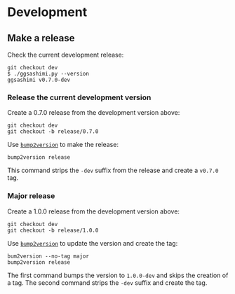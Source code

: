 # Development

## Make a release

Check the current development release:
```
git checkout dev
$ ./ggsashimi.py --version
ggsashimi v0.7.0-dev
```

### Release the current development version

Create a 0.7.0 release from the development version above:

```
git checkout dev
git checkout -b release/0.7.0
```

Use [`bump2version`](https://github.com/c4urself/bump2version) to make the release:

```
bump2version release
```

This command strips the `-dev` suffix from the release and create a `v0.7.0` tag.

### Major release

Create a 1.0.0 release from the development version above:

```
git checkout dev
git checkout -b release/1.0.0
```

Use [`bump2version`](https://github.com/c4urself/bump2version) to update the version and create the tag:

```
bum2version --no-tag major
bump2version release
```

The first command bumps the version to `1.0.0-dev` and skips the creation of a tag. The second command strips the `-dev` suffix and create the tag.

